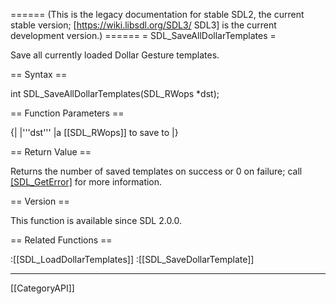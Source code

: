 ====== (This is the legacy documentation for stable SDL2, the current stable version; [https://wiki.libsdl.org/SDL3/ SDL3] is the current development version.) ======
= SDL_SaveAllDollarTemplates =

Save all currently loaded Dollar Gesture templates.

== Syntax ==

<syntaxhighlight lang='c'>
int SDL_SaveAllDollarTemplates(SDL_RWops *dst);
</syntaxhighlight>

== Function Parameters ==

{|
|'''dst'''
|a [[SDL_RWops]] to save to
|}

== Return Value ==

Returns the number of saved templates on success or 0 on failure; call
[[SDL_GetError]]() for more information.

== Version ==

This function is available since SDL 2.0.0.

== Related Functions ==

:[[SDL_LoadDollarTemplates]]
:[[SDL_SaveDollarTemplate]]

----
[[CategoryAPI]]


